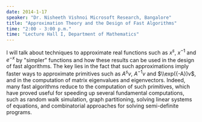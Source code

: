 ```yaml
---
date: 2014-1-17
speaker: "Dr. Nisheeth Vishnoi Microsoft Research, Bangalore"
title: "Approximation Theory and the Design of Fast Algorithms"
time: "2:00 - 3:00 p.m." 
time: "Lecture Hall I, Department of Mathematics"
---
```

I will talk about techniques to approximate real functions such as $x^s,$
$x^{-1}$ and $e^{-x}$ by "simpler" functions and how these
results can be used in the design of fast algorithms. The key lies in the
fact that such approximations imply faster ways to
approximate primitives such as $A^sv,$ $A^{-1}v$ and $\\exp({-A})v$, and in
the computation of matrix eigenvalues and eigenvectors.
Indeed, many fast algorithms reduce to the computation of such
primitives, which have proved useful for speeding up several
fundamental computations, such as random walk simulation, graph
partitioning, solving linear systems of equations, and combinatorial
approaches for solving semi-definite programs.
